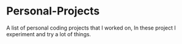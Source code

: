 # Personal-Projects
A list of personal coding projects that I worked on, In these project I experiment and try a lot of things.
